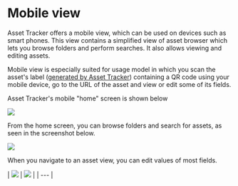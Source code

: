 # Mobile view

Asset Tracker offers a mobile view, which can be used on devices such as smart phones. This view contains a simplified view of asset browser which lets you browse folders and perform searches. It also allows viewing and editing assets.

Mobile view is especially suited for usage model in which you scan the asset's label \([generated by Asset Tracker](how-to/how-to-print-labels-for-assets.md)\) containing a QR code using your mobile device, go to the URL of the asset and view or edit some of its fields.

Asset Tracker's mobile "home" screen is shown below

![](https://confluence.spartez.com/download/attachments/34603548/m1.png?version=1&modificationDate=1483363074698&api=v2&effects=drop-shadow)

From the home screen, you can browse folders and search for assets, as seen in the screenshot below.

![](https://confluence.spartez.com/download/attachments/34603548/m2.png?version=1&modificationDate=1483363142231&api=v2&effects=drop-shadow)

When you navigate to an asset view, you can edit values of most fields.

| ![](https://confluence.spartez.com/download/attachments/34603548/m3.png?version=2&modificationDate=1483363261566&api=v2&effects=drop-shadow) | ![](https://confluence.spartez.com/download/attachments/34603548/m4.png?version=1&modificationDate=1483363598619&api=v2&effects=drop-shadow) |
| --- |



